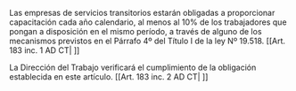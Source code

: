 Las empresas de servicios transitorios estarán obligadas a proporcionar capacitación cada año calendario, al menos al 10% de los trabajadores que pongan a disposición en el mismo período, a través de alguno de los mecanismos previstos en el Párrafo 4º del Título I de la ley Nº 19.518. [[Art. 183 inc. 1 AD CT| ]]

La Dirección del Trabajo verificará el cumplimiento de la obligación establecida en este artículo. [[Art. 183 inc. 2 AD CT| ]]